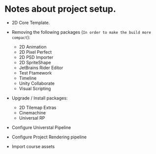 # Notes about project setup.

- 2D Core Template.
- Removing the following packages (`In order to make the build more compact`):
    - 2D Animation
    - 2D Pixel Perfect
    - 2D PSD Importer
    - 2D SpriteShape
    - JetBrains Rider Editor
    - Test Ftamework
    - Timeline
    - Unity Collaborate
    - Visual Scripting

- Upgrade / Install packages:
    - 2D Tilemap Extras
    - Cinemachine
    - Universal RP

- Configure Universtal Pipeline
- Configure Project Rendering pipeline
- Import course assets
